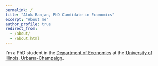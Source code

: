 ```yaml
---
permalink: /
title: "Alok Ranjan, PhD Candidate in Economics"
excerpt: "About me"
author_profile: true
redirect_from: 
  - /about/
  - /about.html
---
```


I'm a PhD student in the [Department of Economics](https://economics.illinois.edu/) at the [University of Illinois, Urbana-Champaign](https://illinois.edu/).


